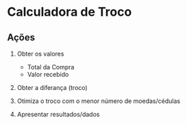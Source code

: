 # Calculadora de Troco

## Ações
1. Obter os valores
    * Total da Compra
    * Valor recebido

2. Obter a diferança (troco)

3. Otimiza o troco com o menor número de moedas/cédulas

4. Apresentar resultados/dados


